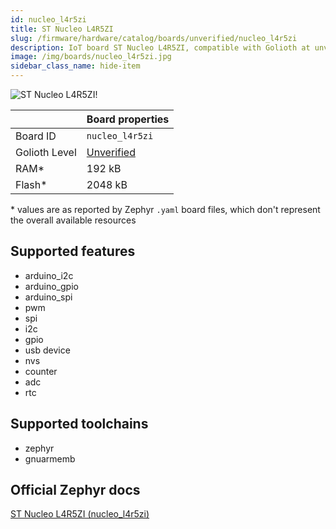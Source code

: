 ```yaml
---
id: nucleo_l4r5zi
title: ST Nucleo L4R5ZI
slug: /firmware/hardware/catalog/boards/unverified/nucleo_l4r5zi
description: IoT board ST Nucleo L4R5ZI, compatible with Golioth at unverified level.
image: /img/boards/nucleo_l4r5zi.jpg
sidebar_class_name: hide-item
---
```


[//]: # (This is an auto-generated file, do not edit! Changes to it will be lost upon re-generation)

![ST Nucleo L4R5ZI!](/img/boards/nucleo_l4r5zi.jpg "ST Nucleo L4R5ZI")

|                | Board properties     |
| -------------  | -------------------- |
| Board ID       | `nucleo_l4r5zi` |
| Golioth Level  | [Unverified](/firmware/hardware#unverified-boards) |
| RAM*           | 192 kB |
| Flash*         | 2048 kB |

\* values are as reported by Zephyr `.yaml` board files, which don't represent the overall available resources



## Supported features

* arduino_i2c
* arduino_gpio
* arduino_spi
* pwm
* spi
* i2c
* gpio
* usb device
* nvs
* counter
* adc
* rtc

## Supported toolchains

* zephyr
* gnuarmemb

## Official Zephyr docs

[ST Nucleo L4R5ZI (nucleo_l4r5zi)](https://docs.zephyrproject.org/latest/boards/st/nucleo_l4r5zi/doc/index.html)

